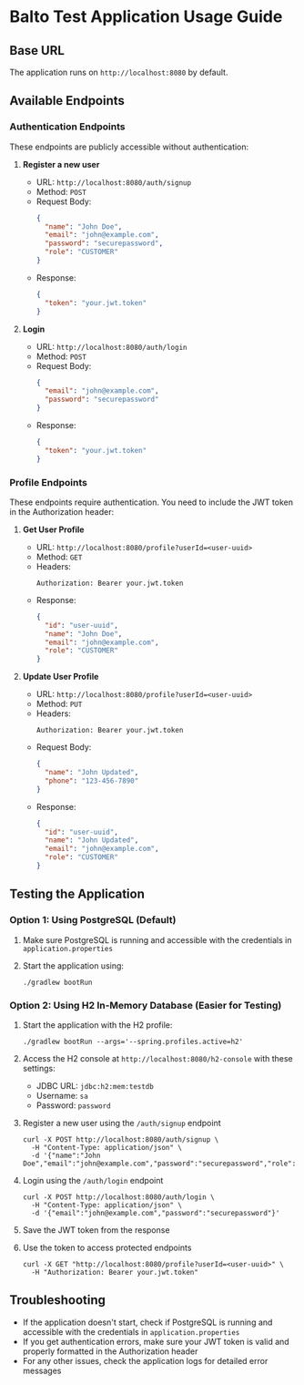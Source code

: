 # Balto Test Application Usage Guide

## Base URL
The application runs on `http://localhost:8080` by default.

## Available Endpoints

### Authentication Endpoints
These endpoints are publicly accessible without authentication:

1. **Register a new user**
   - URL: `http://localhost:8080/auth/signup`
   - Method: `POST`
   - Request Body:
     ```json
     {
       "name": "John Doe",
       "email": "john@example.com",
       "password": "securepassword",
       "role": "CUSTOMER"
     }
     ```
   - Response:
     ```json
     {
       "token": "your.jwt.token"
     }
     ```

2. **Login**
   - URL: `http://localhost:8080/auth/login`
   - Method: `POST`
   - Request Body:
     ```json
     {
       "email": "john@example.com",
       "password": "securepassword"
     }
     ```
   - Response:
     ```json
     {
       "token": "your.jwt.token"
     }
     ```

### Profile Endpoints
These endpoints require authentication. You need to include the JWT token in the Authorization header:

1. **Get User Profile**
   - URL: `http://localhost:8080/profile?userId=<user-uuid>`
   - Method: `GET`
   - Headers:
     ```
     Authorization: Bearer your.jwt.token
     ```
   - Response:
     ```json
     {
       "id": "user-uuid",
       "name": "John Doe",
       "email": "john@example.com",
       "role": "CUSTOMER"
     }
     ```

2. **Update User Profile**
   - URL: `http://localhost:8080/profile?userId=<user-uuid>`
   - Method: `PUT`
   - Headers:
     ```
     Authorization: Bearer your.jwt.token
     ```
   - Request Body:
     ```json
     {
       "name": "John Updated",
       "phone": "123-456-7890"
     }
     ```
   - Response:
     ```json
     {
       "id": "user-uuid",
       "name": "John Updated",
       "email": "john@example.com",
       "role": "CUSTOMER"
     }
     ```

## Testing the Application

### Option 1: Using PostgreSQL (Default)

1. Make sure PostgreSQL is running and accessible with the credentials in `application.properties`

2. Start the application using:
   ```
   ./gradlew bootRun
   ```

### Option 2: Using H2 In-Memory Database (Easier for Testing)

1. Start the application with the H2 profile:
   ```
   ./gradlew bootRun --args='--spring.profiles.active=h2'
   ```

2. Access the H2 console at `http://localhost:8080/h2-console` with these settings:
   - JDBC URL: `jdbc:h2:mem:testdb`
   - Username: `sa`
   - Password: `password`

2. Register a new user using the `/auth/signup` endpoint
   ```
   curl -X POST http://localhost:8080/auth/signup \
     -H "Content-Type: application/json" \
     -d '{"name":"John Doe","email":"john@example.com","password":"securepassword","role":"CUSTOMER"}'
   ```

3. Login using the `/auth/login` endpoint
   ```
   curl -X POST http://localhost:8080/auth/login \
     -H "Content-Type: application/json" \
     -d '{"email":"john@example.com","password":"securepassword"}'
   ```

4. Save the JWT token from the response

5. Use the token to access protected endpoints
   ```
   curl -X GET "http://localhost:8080/profile?userId=<user-uuid>" \
     -H "Authorization: Bearer your.jwt.token"
   ```

## Troubleshooting

- If the application doesn't start, check if PostgreSQL is running and accessible with the credentials in `application.properties`
- If you get authentication errors, make sure your JWT token is valid and properly formatted in the Authorization header
- For any other issues, check the application logs for detailed error messages